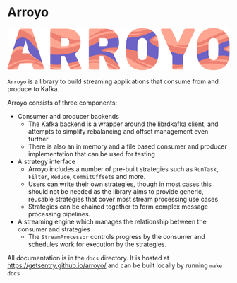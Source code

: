 # Arroyo

<p align="center">
    <img src=docs/source/_static/arroyo-banner.png width=583 height=95 />
</p>

`Arroyo` is a library to build streaming applications that consume from and produce to Kafka.

Arroyo consists of three components:

* Consumer and producer backends
    - The Kafka backend is a wrapper around the librdkafka client, and attempts to simplify rebalancing and offset management even further
    - There is also an in memory and a file based consumer and producer implementation that can be used for testing
* A strategy interface
    - Arroyo includes a number of pre-built strategies such as `RunTask`, `Filter`, `Reduce`, `CommitOffsets` and more.
    - Users can write their own strategies, though in most cases this should not be needed as the library aims to provide generic, reusable strategies that cover most stream processing use cases
    - Strategies can be chained together to form complex message processing pipelines.
* A streaming engine which manages the relationship between the consumer and strategies
    - The `StreamProcessor` controls progress by the consumer and schedules work for execution by the strategies.

All documentation is in the `docs` directory. It is hosted at https://getsentry.github.io/arroyo/ and can be built locally by running `make docs`
